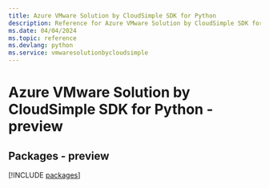 ```yaml
---
title: Azure VMware Solution by CloudSimple SDK for Python
description: Reference for Azure VMware Solution by CloudSimple SDK for Python
ms.date: 04/04/2024
ms.topic: reference
ms.devlang: python
ms.service: vmwaresolutionbycloudsimple
---
```

# Azure VMware Solution by CloudSimple SDK for Python - preview
## Packages - preview
[!INCLUDE [packages](vmware-solution-by-cloudsimple-index.md)]